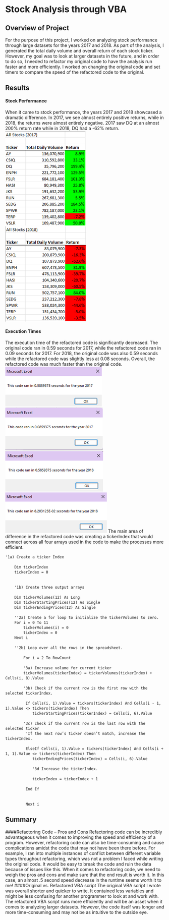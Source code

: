 # Stock Analysis through VBA 
## Overview of Project
For the purpose of this project, I worked on analyzing stock performance through large datasets for the years 2017 and 2018. As part of the analysis, I generated the total daily volume and overall return of each stock ticker. However, my goal was to look at larger datasets in the future, and in order to do so, I needed to refactor my original code to have the analysis run faster and more efficiently. I worked on changing the original code and set timers to compare the speed of the refactored code to the original. 
## Results
#### Stock Performance
When it came to stock performance, the years 2017 and 2018 showcased a dramatic difference. In 2017, we see almost entirely positive returns, while in 2018, the returns were almost entirely negative. 2017 saw DQ at an almost 200% return rate while in 2018, DQ had a -62% return. 
![2017_Stock_Performance](https://github.com/noorsami12/stock-analysis/blob/04d17a8f0d16238a597838a8f63bd9327ee79168/stock%20analysis%202017.png)
![2018_Stock_Performance](https://github.com/noorsami12/stock-analysis/blob/04d17a8f0d16238a597838a8f63bd9327ee79168/stock%20analysis%202018.png)
#### Execution Times
The execution time of the refactored code is significantly decreased. The original code ran in 0.59 seconds for 2017, while the refactored code ran in 0.09 seconds for 2017. For 2018, the original code was also 0.59 seconds while the refactored code was slightly less at 0.08 seconds. Overall, the refactored code was much faster than the original code. 
![OG_2017_Runtime](https://github.com/noorsami12/stock-analysis/blob/04d17a8f0d16238a597838a8f63bd9327ee79168/og%20code%202017%20time.png)
![2017_Runtime](https://github.com/noorsami12/stock-analysis/blob/04d17a8f0d16238a597838a8f63bd9327ee79168/Resources/VBA_Challenge_2017.png)
![OG_2018_Runtime](https://github.com/noorsami12/stock-analysis/blob/04d17a8f0d16238a597838a8f63bd9327ee79168/og%20code%202018%20time.png)
![2018_Runtime](https://github.com/noorsami12/stock-analysis/blob/04d17a8f0d16238a597838a8f63bd9327ee79168/Resources/VBA_Challenge_2018.png)
The main area of difference in the refactored code was creating a tickerIndex that would connect across all four arrays used in the code to make the processes more efficient. 
```
'1a) Create a ticker Index
   
    Dim tickerIndex
    tickerIndex = 0


    '1b) Create three output arrays
    
    Dim tickerVolumes(12) As Long
    Dim tickerStartingPrices(12) As Single
    Dim tickerEndingPrices(12) As Single
    
    ''2a) Create a for loop to initialize the tickerVolumes to zero.
    For i = 0 To 11
        tickerVolumes(i) = 0
        tickerIndex = 0
    Next i
     
    ''2b) Loop over all the rows in the spreadsheet.

        For i = 2 To RowCount
        
        '3a) Increase volume for current ticker
        tickerVolumes(tickerIndex) = tickerVolumes(tickerIndex) + Cells(i, 8).Value
     
        '3b) Check if the current row is the first row with the selected tickerIndex.
        
         If Cells(i, 1).Value = tickers(tickerIndex) And Cells(i - 1, 1).Value <> tickers(tickerIndex) Then
            tickerStartingPrices(tickerIndex) = Cells(i, 6).Value
        
        '3c) check if the current row is the last row with the selected ticker
         'If the next row’s ticker doesn’t match, increase the tickerIndex.
         
         ElseIf Cells(i, 1).Value = tickers(tickerIndex) And Cells(i + 1, 1).Value <> tickers(tickerIndex) Then
            tickerEndingPrices(tickerIndex) = Cells(i, 6).Value
            
            '3d Increase the tickerIndex.
    
            tickerIndex = tickerIndex + 1
            
         End If
    
        
         Next i
```
## Summary
####Refactoring Code – Pros and Cons
Refactoring code can be incredibly advantageous when it comes to improving the speed and efficiency of a program. However, refactoring code can also be time-consuming and cause complications amidst the code that may not have been there before. For example, I ran into multiple instances of conflict between different variable types throughout refactoring, which was not a problem I faced while writing the original code. It would be easy to break the code and ruin the data because of issues like this. When it comes to refactoring code, we need to weigh the pros and cons and make sure that the end result is worth it. In this case, an almost .5 second speed decrease in the runtime seems worth it to me! 
####Original vs. Refactored VBA script
The original VBA script I wrote was overall shorter and quicker to write. It contained less variables and might be less confusing for another programmer to look at and work with. The refactored VBA script runs more efficiently and will be an asset when it comes to analyzing larger datasets. However, the code itself was longer and more time-consuming and may not be as intuitive to the outside eye. 
